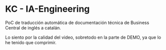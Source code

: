 # KC - IA-Engineering
PoC de traducción automática de documentación técnica de Business Central de inglés a catalán.

Lo siento por la calidad del video, sobretodo en la parte de DEMO, ya que lo he tenido que comprimir.
